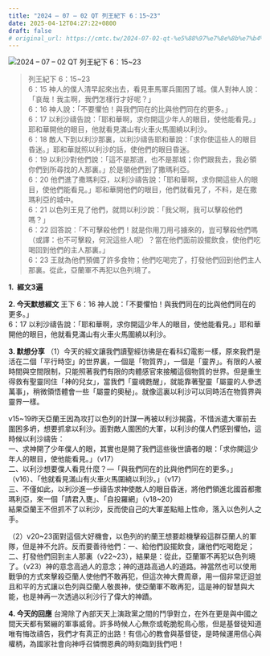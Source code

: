 ```yaml
---
title: "2024 – 07 – 02 QT 列王紀下 6：15~23"
date: 2025-04-12T04:27:22+0800
draft: false
# original_url: https://cmtc.tw/2024-07-02-qt-%e5%88%97%e7%8e%8b%e7%b4%80%e4%b8%8b-6%ef%bc%9a1523
---
```


![2024 – 07 – 02 QT 列王紀下 6：15\~23](/images/qt.jpg  "2024 – 07 – 02 QT 列王紀下 6：15\~23")

> 列王紀下 6：15\~23  
> 6：15 神人的僕人清早起來出去，看見車馬軍兵圍困了城。僕人對神人說：「哀哉！我主啊，我們怎樣行才好呢？」  
> 6：16 神人說：「不要懼怕！與我們同在的比與他們同在的更多。」  
> 6：17 以利沙禱告說：「耶和華啊，求你開這少年人的眼目，使他能看見。」耶和華開他的眼目，他就看見滿山有火車火馬圍繞以利沙。  
> 6：18 敵人下到以利沙那裏，以利沙禱告耶和華說：「求你使這些人的眼目昏迷。」耶和華就照以利沙的話，使他們的眼目昏迷。  
> 6：19 以利沙對他們說：「這不是那道，也不是那城；你們跟我去，我必領你們到所尋找的人那裏。」於是領他們到了撒瑪利亞。  
> 6：20 他們進了撒瑪利亞，以利沙禱告說：「耶和華啊，求你開這些人的眼目，使他們能看見。」耶和華開他們的眼目，他們就看見了，不料，是在撒瑪利亞的城中。  
> 6：21 以色列王見了他們，就問以利沙說：「我父啊，我可以擊殺他們嗎？」  
> 6：22 回答說：「不可擊殺他們！就是你用刀用弓擄來的，豈可擊殺他們嗎（或譯：也不可擊殺，何況這些人呢）？當在他們面前設擺飲食，使他們吃喝回到他們的主人那裏。」  
> 6：23 王就為他們預備了許多食物；他們吃喝完了，打發他們回到他們主人那裏。從此，亞蘭軍不再犯以色列境了。

**1.  經文3遍**

**2. 今天默想經文**
王下 6：16 神人說：「不要懼怕！與我們同在的比與他們同在的更多。」  
6：17 以利沙禱告說：「耶和華啊，求你開這少年人的眼目，使他能看見。」耶和華開他的眼目，他就看見滿山有火車火馬圍繞以利沙。

**3. 默想分享**
（1）今天的經文讓我們讀聖經彷彿是在看科幻電影一樣，原來我們是活在二個「平行時空」的世界裏，一個是「物質界」，一個是「靈界」。有限的人被時間與空間限制，只能照著我們有限的肉體感官來接觸這個物質的世界。但是重生得救有聖靈同住「神的兒女」，當我們「靈魂甦醒」，就能靠著聖靈「屬靈的人參透萬事」，稍微領悟體會一些「屬靈的奧秘」。就像這裏以利沙可以同時活在物質界與靈界一樣。

v15\~19昨天亞蘭王因為攻打以色列的計謀一再被以利沙揭露，不惜派遣大軍前去圍困多坍，想要抓拿以利沙。面對敵人圍困的大軍，以利沙的僕人們感到懼怕，這時候以利沙禱告：  
一、求神開了少年僕人的眼，其實也是開了我們這些後世讀者的眼：「求你開這少年人的眼目，使他能看見。」（v17）  
二、以利沙想要僕人看見什麼？—「與我們同在的比與他們同在的更多。」（v16）、「他就看見滿山有火車火馬圍繞以利沙。」（v17）  
三、不僅如此，以利沙進一步禱告求神使敵人的眼目昏迷，將他們領進北國首都撒瑪利亞，來一個「請君入甕」、「自投羅網」（v18\~20）  
結果亞蘭王不但抓不了以利沙，反而使自己的大軍差點賠上性命，落入以色列人之手。

（2）v20\~23面對這個大好機會，以色列的約蘭王想要趁機擊殺這群亞蘭人的軍隊，但是神不允許。反而要善待他們：一、給他們設擺飲食，讓他們吃喝飽足；二、打發他們回到主人那裏（v22\~23），結果是：從此，亞蘭軍不再犯以色列境了。（v23）神的意念高過人的意念；神的道路高過人的道路。神當然也可以使用戰爭的方式來擊殺亞蘭人使他們不敢再犯，但這次神大費周章，用一個非常迂迴並且和平的方式讓以色列與亞蘭人敬畏神，使亞蘭軍不敢再犯，這是神的智慧與大能，也是神再一次透過以利沙行了偉大的神蹟。

**4. 今天的回應**
台灣除了內部天天上演政黨之間的鬥爭對立，在外在更是與中國之間天天都有緊繃的軍事威脅。許多時候人心無奈或乾脆鴕鳥心態，但是基督徒知道唯有悔改禱告，我們才有真正的出路！有信心的教會與基督徒，是時候運用信心與權柄，為國家社會向神呼召憐憫恩典的時刻臨到我們吧！
